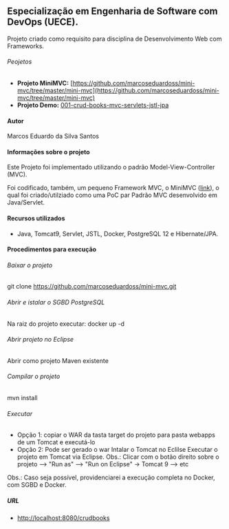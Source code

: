 ## Especialização em Engenharia de Software com DevOps (UECE).

Projeto criado como requisito para disciplina de Desenvolvimento Web com Frameworks.

###### Peojetos 
- **Projeto MiniMVC:** [https://github.com/marcoseduardoss/mini-mvc/tree/master/mini-mvc](https://github.com/marcoseduardoss/mini-mvc/tree/master/mini-mvc)
- **Projeto Demo:** [001-crud-books-mvc-servlets-jstl-jpa](https://github.com/marcoseduardoss/mini-mvc/tree/master/demos/001-crud-books-mvc-servlets-jstl-jpa)

#### Autor
Marcos Eduardo da Silva Santos

#### Informações sobre o projeto

Este Projeto foi implementado utilizando o padrão Model-View-Controller (MVC). 

Foi codificado, também, um pequeno Framework MVC, o MiniMVC ([link](https://github.com/marcoseduardoss/mini-mvc/tree/master/mini-mvc)), o qual foi criado/utilziado como uma PoC par  Padrão MVC desenvolvido em Java/Servlet.  

#### Recursos utilizados
- Java, Tomcat9, Servlet, JSTL, Docker, PostgreSQL 12 e Hibernate/JPA.

#### Procedimentos para execução

###### Baixar o projeto
git clone https://github.com/marcoseduardoss/mini-mvc.git

###### Abrir e istalar o SGBD PostgreSQL 
Na raiz do projeto executar: docker up -d

###### Abrir projeto no Eclipse
Abrir como projeto Maven existente 

###### Compilar o projeto 
mvn install

###### Executar
- Opção 1: copiar o WAR da tasta target do projeto para pasta webapps de um Tomcat e executá-lo
- Opção 2: Pode ser gerado o war Intalar o Tomcat no Eclilse Executar o projeto em Tomcat via Eclipse. Obs.: Clicar com o botão direito sobre o projeto --> "Run as" --> "Run on Eclipse" -> Tomcat 9 --> etc 

Obs.: Caso seja possível, providenciarei a execução completa no Docker, com SGBD e Docker. 

##### URL
- [http://localhost:8080/crudbooks](http://localhost:8080/crudbooks)
 
